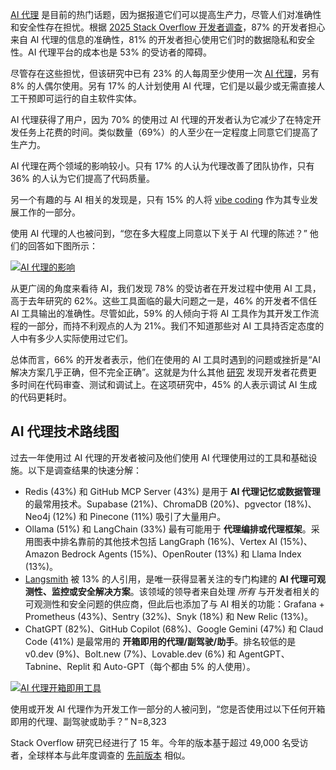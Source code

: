 [AI 代理](https://thenewstack.io/ai-agents-a-comprehensive-introduction-for-developers/) 是目前的热门话题，因为据报道它们可以提高生产力，尽管人们对准确性和安全性存在担忧。根据 [2025 Stack Overflow 开发者调查](https://survey.stackoverflow.co/2025)，87% 的开发者担心来自 AI 代理的信息的准确性，81% 的开发者担心使用它们时的数据隐私和安全性。AI 代理平台的成本也是 53% 的受访者的障碍。

尽管存在这些担忧，但该研究中已有 23% 的人每周至少使用一次 [AI 代理](https://thenewstack.io/ai-agents/)，另有 8% 的人偶尔使用。另有 17% 的人计划使用 AI 代理，它们是以最少或无需直接人工干预即可运行的自主软件实体。

AI 代理获得了用户，因为 70% 的使用过 AI 代理的开发者认为它减少了在特定开发任务上花费的时间。类似数量（69%）的人至少在一定程度上同意它们提高了生产力。

AI 代理在两个领域的影响较小。只有 17% 的人认为代理改善了团队协作，只有 36% 的人认为它们提高了代码质量。

另一个有趣的与 AI 相关的发现是，只有 15% 的人将 [vibe coding](https://thenewstack.io/to-vibe-or-not-to-vibe-when-and-where-to-use-vibe-coding/) 作为其专业发展工作的一部分。

使用 AI 代理的人也被问到，“您在多大程度上同意以下关于 AI 代理的陈述？” 他们的回答如下图所示：

[![AI 代理的影响](https://cdn.thenewstack.io/media/2025/07/aaf90687-stackoverflow-dev-survey-2025-ai-ai-agents-ai-agent-impact-social.png)](https://cdn.thenewstack.io/media/2025/07/aaf90687-stackoverflow-dev-survey-2025-ai-ai-agents-ai-agent-impact-social.png)

从更广阔的角度来看待 AI，我们发现 78% 的受访者在开发过程中使用 AI 工具，高于去年研究的 62%。这些工具面临的最大问题之一是，46% 的开发者不信任 AI 工具输出的准确性。尽管如此，59% 的人倾向于将 AI 工具作为其开发工作流程的一部分，而持不利观点的人为 21%。我们不知道那些对 AI 工具持否定态度的人中有多少人实际使用过它们。

总体而言，66% 的开发者表示，他们在使用的 AI 工具时遇到的问题或挫折是“AI 解决方案几乎正确，但不完全正确”。这就是为什么其他 [研究](https://www.atlassian.com/teams/software-development/state-of-developer-experience-2025) 发现开发者花费更多时间在代码审查、测试和调试上。在这项研究中，45% 的人表示调试 AI 生成的代码更耗时。

## AI 代理技术路线图

过去一年使用过 AI 代理的开发者被问及他们使用 AI 代理使用过的工具和基础设施。以下是调查结果的快速分解：

* Redis (43%) 和 GitHub MCP Server (43%) 是用于 **AI 代理记忆或数据管理** 的最常用技术。Supabase (21%)、ChromaDB (20%)、pgvector (18%)、Neo4j (12%) 和 Pinecone (11%) 吸引了大量用户。
* Ollama (51%) 和 LangChain (33%) 最有可能用于 **代理编排或代理框架**。采用图表中排名靠前的其他技术包括 LangGraph (16%)、Vertex AI (15%)、Amazon Bedrock Agents (15%)、OpenRouter (13%) 和 Llama Index (13%)。
* [Langsmith](https://www.langchain.com/langsmith) 被 13% 的人引用，是唯一获得显著关注的专门构建的 **AI 代理可观测性、监控或安全解决方案**。该领域的领导者来自处理 *所有* 与开发者相关的可观测性和安全问题的供应商，但此后也添加了与 AI 相关的功能：Grafana + Prometheus (43%)、Sentry (32%)、Snyk (18%) 和 New Relic (13%)。
* ChatGPT (82%)、GitHub Copilot (68%)、Google Gemini (47%) 和 Claud Code (41%) 是最常用的 **开箱即用的代理/副驾驶/助手**。排名较低的是 v0.dev (9%)、Bolt.new (7%)、Lovable.dev (6%) 和 AgentGPT、Tabnine、Replit 和 Auto-GPT（每个都由 5% 的人使用）。

[![AI 代理开箱即用工具](https://cdn.thenewstack.io/media/2025/07/3142bfa2-stackoverflow-dev-survey-2025-ai-ai-agents-ai-agent-external-social1.png)](https://cdn.thenewstack.io/media/2025/07/3142bfa2-stackoverflow-dev-survey-2025-ai-ai-agents-ai-agent-external-social1.png)

使用或开发 AI 代理作为开发工作一部分的人被问到，“您是否使用过以下任何开箱即用的代理、副驾驶或助手？” N=8,323

Stack Overflow 研究已经进行了 15 年。今年的版本基于超过 49,000 名受访者，全球样本与此年度调查的 [先前版本](https://thenewstack.io/salary-pressures-not-ai-vex-developers-says-stack-overflow/) 相似。
